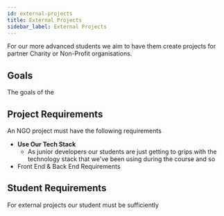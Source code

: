 ```yaml
---
id: external-projects
title: External Projects
sidebar_label: External Projects
---
```


For our more advanced students we aim to have them create projects for partner Charity or Non-Profit organisations.

## Goals

The goals of the

## Project Requirements

An NGO project must have the following requirements

- **Use Our Tech Stack**
  - As junior developers our students are just getting to grips with the technology stack that we've been using during the course and so
- Front End & Back End Requirements

## Student Requirements

For external projects our student must be sufficiently
